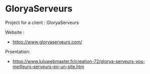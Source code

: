 # GloryaServeurs
Project for a client : GloryaServeurs

Website :
- https://www.gloryaserveurs.com/

Prsentation: 
- https://www.luluwebmaster.fr/creation-72/glorya-serveurs-vos-meilleurs-serveurs-en-un-site.htm
